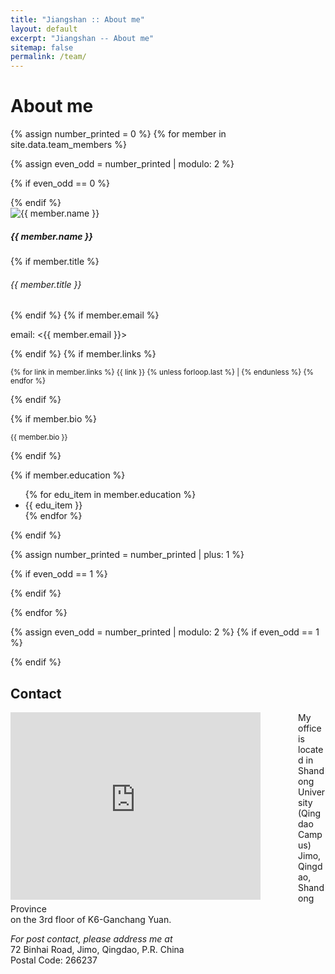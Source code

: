 ```yaml
---
title: "Jiangshan :: About me"
layout: default
excerpt: "Jiangshan -- About me"
sitemap: false
permalink: /team/
---
```


<div class="px-2 gx-2">

# About me

{% assign number_printed = 0 %}
{% for member in site.data.team_members %}

{% assign even_odd = number_printed | modulo: 2 %}

{% if even_odd == 0 %}
<div class="row">
{% endif %}

<div class="col-sm-6 clearfix">

<!-- Card -->
<div class="card mb-3 border-0" style="width: 100%">
  <div class="row g-0">
    <div class="col-md-4">
      <img src="{{ site.url }}{{ site.baseurl }}/images/teampic/{{ member.photo }}" class="img-fluid rounded-start" alt="{{ member.name }}">
    </div>
    <div class="col-md-8">
      <div class="card-body">
        <h5 class="card-title">{{ member.name }}</h5>
        {% if member.title %}
        <h6 class="card-subtitle mb-2 text-muted">{{ member.title }}</h6>
        {% endif %}
        {% if member.email %}
        <p class="card-text">email: <{{ member.email }}></p>
        {% endif %}
        {% if member.links %}
        <p class="card-text" style="width: 100%">
          <small>
          {% for link in member.links %}
            {{ link }}
            {% unless forloop.last %} | {% endunless %}
          {% endfor %}
          </small>
        </p>
        {% endif %}
      </div>
    </div>
  </div>
</div>

{% if member.bio %}
<p style="width: 200%"><small>{{ member.bio }}</small></p>
{% endif %}

{% if member.education %}
<ul style="overflow: hidden">
  {% for edu_item in member.education %}
    <li> {{ edu_item }} </li>
  {% endfor %}
</ul>
{% endif %}

</div>

{% assign number_printed = number_printed | plus: 1 %}

{% if even_odd == 1 %}
</div>
{% endif %}

{% endfor %}

{% assign even_odd = number_printed | modulo: 2 %}
{% if even_odd == 1 %}
</div>
{% endif %}

## Contact

<div class="row">
<div id="rc7-map" style="width: 450px; float: left; margin-right: 10px">
<iframe src="https://map.baidu.com/search/%E5%B1%B1%E4%B8%9C%E5%A4%A7%E5%AD%A6(%E9%9D%92%E5%B2%9B%E6%A0%A1%E5%8C%BA)/@13434831.265,4326352.12,16z?querytype=s&da_src=shareurl&wd=%E5%B1%B1%E4%B8%9C%E5%A4%A7%E5%AD%A6(%E9%9D%92%E5%B2%9B%E6%A0%A1%E5%8C%BA)&c=236&src=0&wd2=%E9%9D%92%E5%B2%9B%E5%B8%82%E5%8D%B3%E5%A2%A8%E5%8C%BA&pn=0&sug=1&l=12&b=(13341933.54,4254437.34;13461741.54,4315941.34)&from=webmap&biz_forward=%7B%22scaler%22:1,%22styles%22:%22pl%22%7D&sug_forward=533a74c36e163bc3b23c81fc&device_ratio=1" width="400" height="300" style="border:0;" allowfullscreen="" loading="lazy" referrerpolicy="no-referrer-when-downgrade"></iframe>
</div>

My office is located in Shandong University (Qingdao Campus) <br />
Jimo, Qingdao, Shandong Province <br />
on the 3rd floor of K6-Ganchang Yuan.

*For post contact, please address me at* <br />
72 Binhai Road, Jimo, Qingdao, P.R. China <br />
Postal Code: 266237 <br />
</div>

</div>

